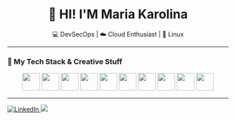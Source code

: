 
<h1 align="center">👋 HI! I'M Maria Karolina</h1>

<p align="center">
💻 DevSecOps | ☁️ Cloud Enthusiast | 🐧 Linux
</p>

---

### 💼 My Tech Stack & Creative Stuff

<p align="center">
  <!-- AWS -->
  <img src="https://logospng.org/download/amazon-web-services/logo-amazon-web-services-1024.png" width="40"/>

  <!-- Grafana -->
  <img src="https://cdn.jsdelivr.net/gh/devicons/devicon/icons/grafana/grafana-original.svg" width="40"/>

  <!-- Prometheus -->
  <img src="https://cdn.jsdelivr.net/gh/devicons/devicon/icons/prometheus/prometheus-original.svg" width="40"/>

  <!-- Linux -->
  <img src="https://cdn.jsdelivr.net/gh/devicons/devicon/icons/linux/linux-original.svg" width="40"/>

  <!-- Python -->
  <img src="https://cdn.jsdelivr.net/gh/devicons/devicon/icons/python/python-original.svg" width="40"/>

  <!-- PostgreSQL -->
  <img src="https://cdn.jsdelivr.net/gh/devicons/devicon/icons/postgresql/postgresql-original.svg" width="40"/>

  <!-- Docker -->
  <img src="https://cdn.jsdelivr.net/gh/devicons/devicon/icons/docker/docker-original.svg" width="40"/>

  <!-- Kubernetes -->
  <img src="https://cdn.jsdelivr.net/gh/devicons/devicon/icons/kubernetes/kubernetes-plain.svg" width="40"/>

  <!-- Figma -->
  <img src="https://cdn.jsdelivr.net/gh/devicons/devicon/icons/figma/figma-original.svg" width="40"/>

  <!-- Power BI (ícone de outro repositório porque o devicon não tem) -->
  <img src="https://img.icons8.com/color/48/000000/power-bi.png" width="40"/>
</p>

---
<p>
  <a href="https://www.linkedin.com/in/maria-karolina-932488219/" target="_blank">
    <img alt="LinkedIn" src="https://img.shields.io/badge/LinkedIn-0077B5?style=for-the-badge&logo=linkedin&logoColor=white" />
  </a>
  <a href="mailto:mariakarolina916@gmail.com">
    <img src="https://img.shields.io/badge/Gmail-red?logo=gmail&style=for-the-badge" />
  </a>
</div>
